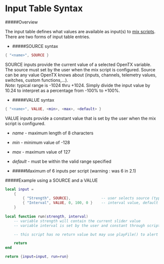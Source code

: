 # Input Table Syntax

#####Overview

The input table defines what values are available as input(s) to [mix scripts](mix.md). There are two forms of input table entries.

* #####SOURCE syntax
```lua
{ "<name>", SOURCE }
```
SOURCE inputs provide the current value of a selected OpenTX variable. The source must set by the user when the mix script is configured. Source can be any value OpenTX knows about (inputs, channels, telemetry values, switches, custom functions,...).<br/>
*Note:* typical range is -1024 thru +1024. Simply divide the input value by 10.24 to interpret as a percentage from -100% to +100%.

* #####VALUE syntax
```lua
{ "<name>", VALUE, <min>, <max>, <default> }
```
VALUE inputs provide a constant value that is set by the user when the mix script is configured.
  * *name* - maximum length of 8 characters
  * *min* - minimum value of -128
  * *max* - maximum value of 127
  * *default* - must be within the valid range specified


*  #####Maximum of 6 inputs per script (warning : was 6 in 2.1)

#####Example using a SOURCE and a VALUE
```lua
local input =
    {
        { "Strength", SOURCE},			    -- user selects source (typically slider or knob)
        { "Interval", VALUE, 0, 100, 0 }    -- interval value, default = 0.
    }
    
local function run(strength, interval)
    -- variable strength will contain the current slider value
    -- variable interval is set by the user and constant through script lifetime

    -- this script has no return value but may use playFile() to alert user

    return
end

return {input=input, run=run}
```

